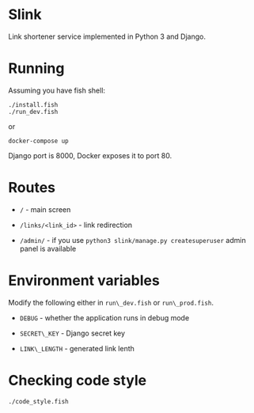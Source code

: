 Slink
=====

Link shortener service implemented in Python 3 and Django.

# Running

Assuming you have fish shell:

```
./install.fish
./run_dev.fish
```

or

```
docker-compose up
```

Django port is 8000, Docker exposes it to port 80.

# Routes

* `/` - main screen

* `/links/<link_id>` - link redirection

* `/admin/` - if you use `python3 slink/manage.py createsuperuser`
              admin panel is available

# Environment variables

Modify the following either in `run\_dev.fish` or `run\_prod.fish`.

* `DEBUG` - whether the application runs in debug mode

* `SECRET\_KEY` - Django secret key

* `LINK\_LENGTH` - generated link lenth

# Checking code style

```
./code_style.fish
```
